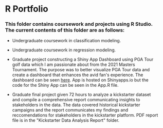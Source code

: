# R Portfolio

### This folder contains coursework and projects using R Studio. The current contents of this folder are as follows:

- Undergraduate coursework in classification modeling.

- Undergraduate coursework in regression modeling.

- Graduate project constructing a Shiny App Dashboard using PGA Tour golf data which I am passionate about from the 2021 Masters Tournament. The purpose was to better visualize PGA Tour data and create a dashboard that enhances the avid fan's experience. The dashboard can be seen [here](https://aweirth.shinyapps.io/shiny_masters/). App is hosted on Shinyapps.io but the code for the Shiny App can be seen in the App.R file.

- Graduate final project given 72 hours to analyze a kickstarter dataset and compile a comprehensive report communicating insights to stakeholders in the data. The data covered historical kickstarter campaigns and the report communicates my findings and reccomendations for stakeholders in the kickstarter platform. PDF report file is in the "Kickstarter Data Analysis Report" folder.

